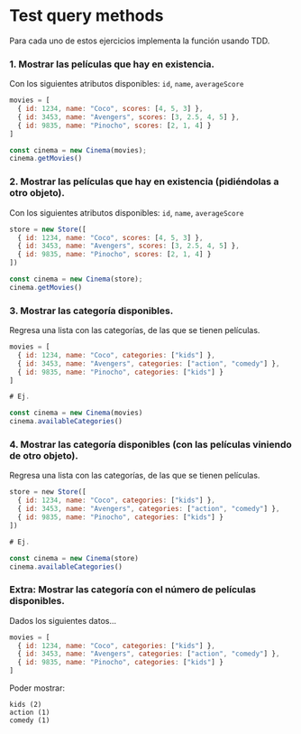 # Test query methods

Para cada uno de estos ejercicios implementa la función usando TDD.

### 1. Mostrar las películas que hay en existencia.

Con los siguientes atributos disponibles: `id`, `name`, `averageScore`

```js
movies = [
  { id: 1234, name: "Coco", scores: [4, 5, 3] },
  { id: 3453, name: "Avengers", scores: [3, 2.5, 4, 5] },
  { id: 9835, name: "Pinocho", scores: [2, 1, 4] }
]

const cinema = new Cinema(movies);
cinema.getMovies()
```

### 2. Mostrar las películas que hay en existencia (pidiéndolas a otro objeto).

Con los siguientes atributos disponibles: `id`, `name`, `averageScore`

```js
store = new Store([
  { id: 1234, name: "Coco", scores: [4, 5, 3] },
  { id: 3453, name: "Avengers", scores: [3, 2.5, 4, 5] },
  { id: 9835, name: "Pinocho", scores: [2, 1, 4] }
])

const cinema = new Cinema(store);
cinema.getMovies()
```

### 3. Mostrar las categoría disponibles.

Regresa una lista con las categorías, de las que se tienen películas.

```js
movies = [
  { id: 1234, name: "Coco", categories: ["kids"] },
  { id: 3453, name: "Avengers", categories: ["action", "comedy"] },
  { id: 9835, name: "Pinocho", categories: ["kids"] }
]

# Ej.

const cinema = new Cinema(movies)
cinema.availableCategories()
```

### 4. Mostrar las categoría disponibles (con las películas viniendo de otro objeto).

Regresa una lista con las categorías, de las que se tienen películas.

```js
store = new Store([
  { id: 1234, name: "Coco", categories: ["kids"] },
  { id: 3453, name: "Avengers", categories: ["action", "comedy"] },
  { id: 9835, name: "Pinocho", categories: ["kids"] }
])

# Ej.

const cinema = new Cinema(store)
cinema.availableCategories()
```

### Extra: Mostrar las categoría con el número de películas disponibles.

Dados los siguientes datos...

```js
movies = [
  { id: 1234, name: "Coco", categories: ["kids"] },
  { id: 3453, name: "Avengers", categories: ["action", "comedy"] },
  { id: 9835, name: "Pinocho", categories: ["kids"] }
]
```

Poder mostrar:

```
kids (2)
action (1)
comedy (1)
```
